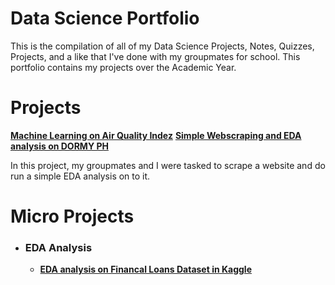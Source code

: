 # **Data Science Portfolio**

This is the compilation of all of my Data Science Projects, Notes, Quizzes, Projects, and a like that I've done with my groupmates for school. This portfolio contains my projects over the Academic Year.

# Projects
**[Machine Learning on Air Quality Indez](https://colab.research.google.com/drive/15TonGAE1HCXcuNefZQ777I2C7ULErjAw?usp=sharing)**
**[Simple Webscraping and EDA analysis on DORMY PH](https://colab.research.google.com/drive/1QJ_lUjLcv4V6hojv1kQjaa7VhFZkUxGM)**

In this project, my groupmates and I were tasked to scrape a website and do run a simple EDA analysis on to it. 

# Micro Projects
- ### EDA Analysis
    - **[EDA analysis on Financal Loans Dataset in Kaggle](https://colab.research.google.com/drive/1r22HfRVh4HxZAJQlzqPPk0BjlY1hQ0Fr?usp=sharing)**

